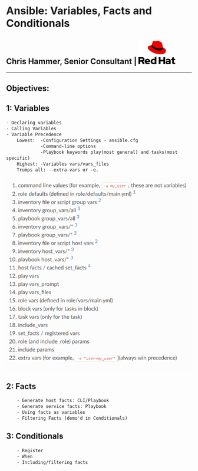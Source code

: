 # Ansible: Variables, Facts and Conditionals
## Chris Hammer, Senior Consultant | <img src="redhat-logo.png" style="width:100px;"/>
---


## Objectives:
##    1: Variables
    - Declaring variables 
    - Calling Variables
    - Variable Precedence
        Lowest:  -Configuration Settings - ansible.cfg
                 -Command-line options
                 -Playbook keywords play(most general) and tasks(most specific)
        Highest: -Variables vars/vars_files
        Trumps all: --extra-vars or -e. 
![](image.PNG)

## 2: Facts
        - Generate host facts: CLI/Playbook
        - Generate service facts: Playbook
        - Using facts as variables
        - Filtering Facts (demo'd in Conditionals)
    
## 3: Conditionals 
        - Register
        - When
        - Including/filtering facts


